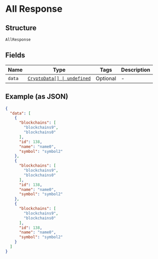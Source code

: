 
# All Response

## Structure

`AllResponse`

## Fields

| Name | Type | Tags | Description |
|  --- | --- | --- | --- |
| `data` | [`CryptoData[] \| undefined`](../../doc/models/crypto-data.md) | Optional | - |

## Example (as JSON)

```json
{
  "data": [
    {
      "blockchains": [
        "blockchains9",
        "blockchains0"
      ],
      "id": 138,
      "name": "name0",
      "symbol": "symbol2"
    },
    {
      "blockchains": [
        "blockchains9",
        "blockchains0"
      ],
      "id": 138,
      "name": "name0",
      "symbol": "symbol2"
    },
    {
      "blockchains": [
        "blockchains9",
        "blockchains0"
      ],
      "id": 138,
      "name": "name0",
      "symbol": "symbol2"
    }
  ]
}
```


